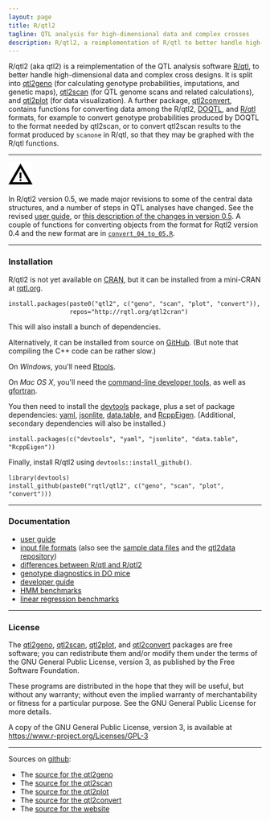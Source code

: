 ```yaml
---
layout: page
title: R/qtl2
tagline: QTL analysis for high-dimensional data and complex crosses
description: R/qtl2, a reimplementation of R/qtl to better handle high-dimensional data and complex cross designs
---
```


R/qtl2 (aka qtl2) is a reimplementation of the QTL analysis software
[R/qtl](http://www.rqtl.org), to better handle high-dimensional data
and complex cross designs.  It is split
into [qtl2geno](https://github.com/rqtl/qtl2geno) (for calculating
genotype probabilities, imputations, and genetic maps),
[qtl2scan](https://github.com/rqtl/qtl2scan) (for QTL genome scans and
related calculations), and
[qtl2plot](https://github.com/rqtl/qtl2plot) (for data visualization).
A further package, [qtl2convert](https://github.com/rqtl/qtl2convert),
contains functions for converting data among the R/qtl2,
[DOQTL](https://www.bioconductor.org/packages/release/bioc/html/DOQTL.html),
and [R/qtl](http://rqtl.org) formats, for example to convert genotype
probabilities produced by DOQTL to the format needed by qtl2scan, or
to convert qtl2scan results to the format produced by `scanone` in
R/qtl, so that they may be graphed with the R/qtl functions.

---

![Warning](assets/pics/warning_icon.png)

In R/qtl2 version 0.5, we made major revisions to some of the
central data structures, and a number of steps in QTL analyses have
changed. See the revised
[user guide](assets/vignettes/user_guide.html), or
[this description of the changes in version 0.5](assets/vignettes/version05_new.html).
A couple of functions for converting objects from the format for
Rqtl2 version 0.4 and the new format are in
[`convert_04_to_05.R`](assets/convert_04_to_05.R).

---

### Installation

R/qtl2 is not yet available on [CRAN](https://cran.r-project.org), but
it can be installed from a mini-CRAN at [rqtl.org](http://rqtl.org).

    install.packages(paste0("qtl2", c("geno", "scan", "plot", "convert")),
                     repos="http://rqtl.org/qtl2cran")

This will also install a bunch of dependencies.

Alternatively, it can be installed from source on
[GitHub](https://github.com/rqtl). (But note that compiling the C++
code can be rather slow.)

On _Windows_, you'll need [Rtools](https://cran.r-project.org/bin/windows/Rtools/).

On _Mac OS X_, you'll need the
[command-line developer tools](https://mac-how-to.gadgethacks.com/how-to/install-command-line-developer-tools-without-xcode-0168115/),
as well as [gfortran](https://gcc.gnu.org/wiki/GFortranBinaries#MacOS).

You then need to install the
[devtools](https://github.com/hadley/devtools) package, plus a set of
package dependencies: [yaml](https://cran.r-project.org/package=yaml),
[jsonlite](https://cran.r-project.org/package=jsonlite),
[data.table](https://cran.r-project.org/package=data.table),
and [RcppEigen](https://github.com/RcppCore/RcppEigen).
(Additional, secondary dependencies will also be installed.)

    install.packages(c("devtools", "yaml", "jsonlite", "data.table", "RcppEigen"))

Finally, install R/qtl2 using `devtools::install_github()`.

    library(devtools)
    install_github(paste0("rqtl/qtl2", c("geno", "scan", "plot", "convert")))


---


### Documentation

- [user guide](assets/vignettes/user_guide.html)
- [input file formats](assets/vignettes/input_files.html)
  (also see the [sample data files](pages/sampledata.html) and the
  [qtl2data repository](https://github.com/rqtl/qtl2data))
- [differences between R/qtl and R/qtl2](assets/vignettes/rqtl_diff.html)
- [genotype diagnostics in DO mice](assets/vignettes/do_diagnostics.html)
- [developer guide](assets/vignettes/developer_guide.html)
- [HMM benchmarks](assets/vignettes/hmm_benchmarks.html)
- [linear regression benchmarks](assets/vignettes/linreg_benchmarks.html)

---

### License

The [qtl2geno](https://github.com/rqtl/qtl2geno),
[qtl2scan](https://github.com/rqtl/qtl2scan),
[qtl2plot](https://github.com/rqtl/qtl2plot), and
[qtl2convert](https://github.com/rqtl/qtl2convert)
packages are free
software; you can redistribute them and/or modify them under the terms
of the GNU General Public License, version 3, as published by the Free
Software Foundation.

These programs are distributed in the hope that they will be useful, but
without any warranty; without even the implied warranty of
merchantability or fitness for a particular purpose.  See the GNU
General Public License for more details.

A copy of the GNU General Public License, version 3, is available at
<https://www.r-project.org/Licenses/GPL-3>

---

Sources on [github](https://github.com):

- The [source for the qtl2geno](https://github.com/rqtl/qtl2geno)
- The [source for the qtl2scan](https://github.com/rqtl/qtl2scan)
- The [source for the qtl2plot](https://github.com/rqtl/qtl2plot)
- The [source for the qtl2convert](https://github.com/rqtl/qtl2convert)
- The [source for the website](https://github.com/kbroman/qtl2/tree/gh-pages)
